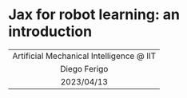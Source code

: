 # Jax for robot learning: an introduction

| |
| :---: |
| Artificial Mechanical Intelligence @ IIT |
| Diego Ferigo |
| 2023/04/13 |
